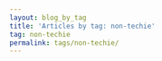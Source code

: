 ```yaml
---
layout: blog_by_tag
title: 'Articles by tag: non-techie'
tag: non-techie
permalink: tags/non-techie/
---
```

